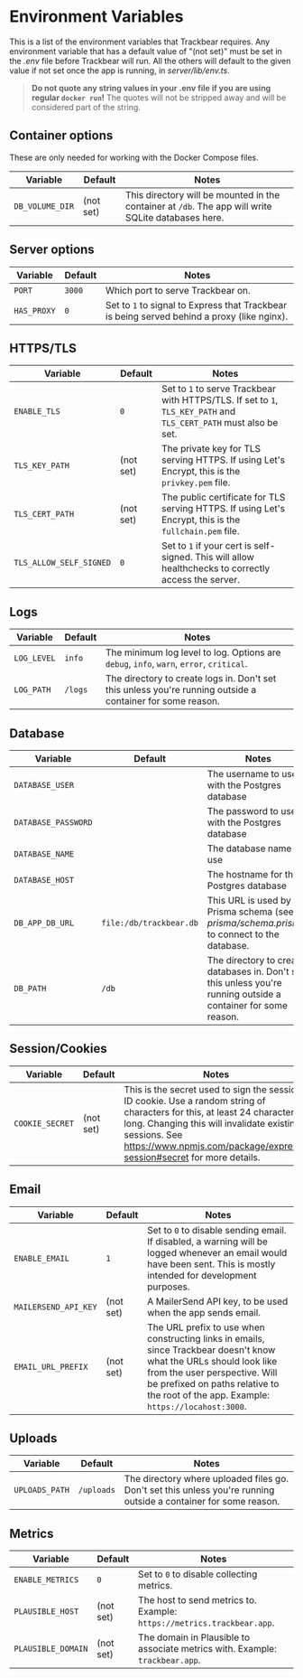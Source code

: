 # Environment Variables

This is a list of the environment variables that Trackbear requires. Any environment variable that has a default value of "(not set)" must be set in the *.env* file before Trackbear will run. All the others will default to the given value if not set once the app is running, in _server/lib/env.ts_.

> **Do not quote any string values in your .env file if you are using regular `docker run`!** The quotes will not be stripped away and will be considered part of the string.

## Container options

These are only needed for working with the Docker Compose files.

| Variable | Default | Notes |
| --- | --- | --- |
| `DB_VOLUME_DIR` | (not set) | This directory will be mounted in the container at `/db`. The app will write SQLite databases here. |

## Server options

| Variable | Default | Notes |
| --- | --- | --- |
| `PORT` | `3000` | Which port to serve Trackbear on. |
| `HAS_PROXY` | `0` | Set to `1` to signal to Express that Trackbear is being served behind a proxy (like nginx). |

## HTTPS/TLS

| Variable | Default | Notes |
| --- | --- | --- |
| `ENABLE_TLS` | `0` | Set to `1` to serve Trackbear with HTTPS/TLS. If set to `1`, `TLS_KEY_PATH` and `TLS_CERT_PATH` must also be set. |
| `TLS_KEY_PATH` | (not set) | The private key for TLS serving HTTPS. If using Let's Encrypt, this is the `privkey.pem` file. |
| `TLS_CERT_PATH` | (not set) | The public certificate for TLS serving HTTPS. If using Let's Encrypt, this is the `fullchain.pem` file. |
| `TLS_ALLOW_SELF_SIGNED` | `0` | Set to `1` if your cert is self-signed. This will allow healthchecks to correctly access the server. |

## Logs

| Variable | Default | Notes |
| --- | --- | --- |
| `LOG_LEVEL` | `info` | The minimum log level to log. Options are `debug`, `info`, `warn`, `error`, `critical`. |
| `LOG_PATH` | `/logs` | The directory to create logs in. Don't set this unless you're running outside a container for some reason. |

## Database

| Variable | Default | Notes |
| --- | --- | --- |
| `DATABASE_USER` |  | The username to use with the Postgres database |
| `DATABASE_PASSWORD` |  | The password to use with the Postgres database |
| `DATABASE_NAME` |  | The database name to use |
| `DATABASE_HOST` |  | The hostname for the Postgres database |
| `DB_APP_DB_URL` | `file:/db/trackbear.db` | This URL is used by the Prisma schema (see *prisma/schema.prisma*) to connect to the database. |
| `DB_PATH` | `/db` | The directory to create databases in. Don't set this unless you're running outside a container for some reason. |

## Session/Cookies

| Variable | Default | Notes |
| --- | --- | --- |
`COOKIE_SECRET` | (not set) | This is the secret used to sign the session ID cookie. Use a random string of characters for this, at least 24 characters long. Changing this will invalidate existing sessions. See https://www.npmjs.com/package/express-session#secret for more details.

## Email

| Variable | Default | Notes |
| --- | --- | --- |
| `ENABLE_EMAIL` | `1` | Set to `0` to disable sending email. If disabled, a warning will be logged whenever an email would have been sent. This is mostly intended for development purposes. |
| `MAILERSEND_API_KEY` | (not set) |  A MailerSend API key, to be used when the app sends email. |
| `EMAIL_URL_PREFIX` | (not set) | The URL prefix to use when constructing links in emails, since Trackbear doesn't know what the URLs should look like from the user perspective. Will be prefixed on paths relative to the root of the app. Example: `https://locahost:3000`. |

## Uploads

| Variable | Default | Notes |
| --- | --- | --- |
| `UPLOADS_PATH` | `/uploads` | The directory where uploaded files go. Don't set this unless you're running outside a container for some reason. |

## Metrics

| Variable | Default | Notes |
| --- | --- | --- |
| `ENABLE_METRICS` | `0` | Set to `0` to disable collecting metrics. |
| `PLAUSIBLE_HOST` | (not set) |  The host to send metrics to. Example: `https://metrics.trackbear.app`. |
| `PLAUSIBLE_DOMAIN` | (not set) |  The domain in Plausible to associate metrics with. Example: `trackbear.app`. |